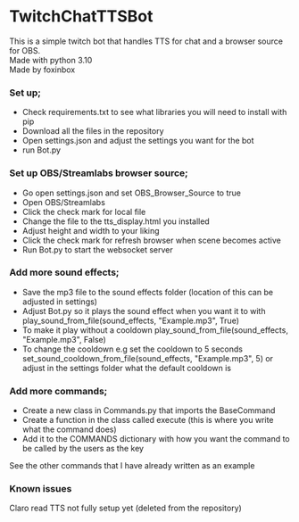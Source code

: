 ﻿# TwitchChatTTSBot
This is a simple twitch bot that handles TTS for chat and a browser source for OBS. \
Made with python 3.10\
Made by foxinbox 

### Set up;

- Check requirements.txt to see what libraries you will need to install with pip
- Download all the files in the repository
- Open settings.json and adjust the settings you want for the bot 
- run Bot.py

### Set up OBS/Streamlabs browser source;

- Go open settings.json and set OBS_Browser_Source to true
- Open OBS/Streamlabs
- Click the check mark for local file
- Change the file to the tts_display.html you installed
- Adjust height and width to your liking
- Click the check mark for refresh browser when scene becomes active
- Run Bot.py to start the websocket server

### Add more sound effects;

- Save the mp3 file to the sound effects folder (location of this can be adjusted in settings)
- Adjust Bot.py so it plays the sound effect when you want it to with play_sound_from_file(sound_effects, "Example.mp3", True)
- To make it play without a cooldown play_sound_from_file(sound_effects, "Example.mp3", False)
- To change the cooldown e.g set the cooldown to 5 seconds set_sound_cooldown_from_file(sound_effects, "Example.mp3", 5) or adjust in the settings folder what the default cooldown is

### Add more commands;

- Create a new class in Commands.py that imports the BaseCommand
- Create a function in the class called execute (this is where you write what the command does)
- Add it to the COMMANDS dictionary with how you want the command to be called by the users as the key 

See the other commands that I have already written as an example 

### Known issues
Claro read TTS not fully setup yet (deleted from the repository)
